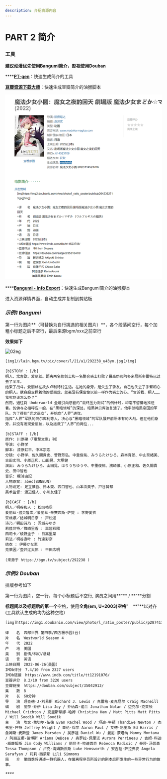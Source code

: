 ```yaml
---
description: 介绍资源内容
---
```


# PART 2 简介

### 工具

**建议动漫优先使用Bangumi简介，影视使用Douban**

****[**PT-gen**](https://github.com/Rhilip/pt-gen-cfworker)：快速生成简介的工具

[**豆瓣资源下载大师**](https://greasyfork.org/zh-CN/scripts/329484-%E8%B1%86%E7%93%A3%E8%B5%84%E6%BA%90%E4%B8%8B%E8%BD%BD%E5%A4%A7%E5%B8%88-1%E7%A7%92%E6%90%9E%E5%AE%9A%E8%B1%86%E7%93%A3%E7%94%B5%E5%BD%B1-%E9%9F%B3%E4%B9%90-%E5%9B%BE%E4%B9%A6%E4%B8%8B%E8%BD%BD)：快速生成豆瓣简介的油猴脚本

![](../.gitbook/assets/douban-helper.png)

****[**Bangumi - Info Export**](https://github.com/Rhilip/PT-help/blob/master/docs/js/Bangumi%20-%20Info%20Export.user.js)：快速生成Bangumi简介的油猴脚本

进入资源详情界面，自动生成并复制到剪贴板

### _**示例1 Bangumi**_

第一行为图片**（可替换为自行挑选的相关图片）**，各个段落间空行，每个加粗小标题之后不空行，最后来源bgm/xxx之前空行

**效果如下**

![02eg](../.gitbook/assets/part\_02eg.PNG)

```
[img]//lain.bgm.tv/pic/cover/l/21/a1/292238_u43yn.jpg[/img]

[b]STORY : [/b]
桐人、尤吉欧、爱丽丝。距离两名修剑士和一名整合骑士打败了最高祭司阿多米尼斯多雷特已过去了半年。
结束了战斗，爱丽丝在故乡卢利特村生活。在她的身旁，是失去了挚友，自己也失去了手臂和心的桐人。献身般支撑着他的爱丽丝，丝毫没有保留像以前一样作为骑士的心。“告诉我，桐人……我究竟该怎么办？”
然而，通往将 Underworld 全境引向悲剧的“最终压力测试”的倒计时，却毫不留情地推进着。仿佛与之相呼应一般，在“黑暗领域”的深处，暗黑神贝库达复活了。他率领暗黑帝国的军队，为了得到“光之巫女”，开始向“人界”进攻。
指挥“人界”军队的贝尔库利等人，决心与“黑暗领域”的军队展开前所未有的大战。但在他们身旁，并没有发现爱丽丝，以及拯救了“人界”的两位...

[b]STAFF : [/b]
原作: 川原礫（「電撃文庫」刊）
导演: 小野学
脚本: 漆原虹平、中本宗応
分镜: 小野学、佐久間貴史、菅野芳弘、中重俊祐、みうらたけひろ、森本育郎、中山奈緒美、古田丈司、小原正和、山田晃、大塚健
演出: みうらたけひろ、山田晃、ほりうちゆうや、中重俊祐、濱崎徹、小原正和、佐久間貴史、田中智也
音乐: 梶浦由記
人物原案: abec(BUNBUN)
人物设定: 足立慎吾、鈴木豪、西口智也、山本由美子、戸谷賢都
美术监督: 渡辺佳人、小川友佳子

[b]CAST : [/b]
桐人／桐谷和人 : 松岡禎丞
爱丽丝·滋贝鲁库／爱丽丝·辛赛西斯·萨提 : 茅野愛衣
亚丝娜／结城明日奈 : 戸松遥
诗乃／朝田诗乃 : 沢城みゆき
莉兹贝特／篠崎里香 : 高垣彩陽
西莉卡／绫野圭子 : 日高里菜
莉法／桐谷直叶 : 竹達彩奈
结衣 : 伊藤かな恵
克莱因／壶井辽太郎 : 平田広明

(来源于 https://bgm.tv/subject/292238 )
```

### _**示例2 Douban**_

排版参考如下

第一行为图片，空一行，每个小标题后不空行, 演员之间用**"** / **"**分割

**标题间以及标题后的第一个**空格，使用**全角(em, U+2003)空格"**　**"**以对齐(工具默认生成的均为这种空格）

```
[img]https://img1.doubanio.com/view/photo/l_ratio_poster/public/p2874119367.jpg[/img]

译　　名　西部世界 第四季/西方极乐园(台)
片　　名　Westworld Season 4
年　　代　2022
产　　地　美国
类　　别　剧情/科幻/悬疑
语　　言　英语
上映日期　2022-06-26(美国)
IMDb评分　7.4/10 from 2327 users
IMDb链接　https://www.imdb.com/title/tt12191076/
豆瓣评分　8.2/10 from 3220 users
豆瓣链接　https://douban.com/subject/35042913/
集　　数　8
片　　长　60分钟
导　　演　理查德·J·刘易斯 Richard J. Lewis / 克雷格·麦克尼尔 Craig Macneill
编　　剧　丽莎·乔伊 Lisa Joy / 乔纳森·诺兰 Jonathan Nolan / 迈克尔·克莱顿 Michael Crichton / 克里斯蒂娜·哈姆 Christina Ham / Matt Pitts Matt Pitts / Will Soodik Will Soodik
主　　演　埃文·蕾切尔·伍德 Evan Rachel Wood / 坦迪·牛顿 Thandiwe Newton / 杰弗里·怀特 Jeffrey Wright / 亚伦·保尔 Aaron Paul / 艾德·哈里斯 Ed Harris / 詹姆斯·麦斯登 James Marsden / 吴彦祖 Daniel Wu / 曼尼·蒙塔纳 Manny Montana / 阿丽亚娜·德博斯 Ariana DeBose / 奥罗拉·佩里诺 Aurora Perrineau / 吉姆·科迪·威廉姆斯 Jim Cody Williams / 丽贝卡·拉迪西奇 Rebecca Radisic / 泰莎·汤普森 Tessa Thompson / 卢克·海姆斯沃斯 Luke Hemsworth / 安吉拉·萨拉弗安 Angela Sarafyan / 莉莉·西蒙斯 Lili Simmons
简　　介　第四季将讲述一群机器人，在偏离程序员所设计的剧本后所发生的一些异常行为的故事。
```

_****_



